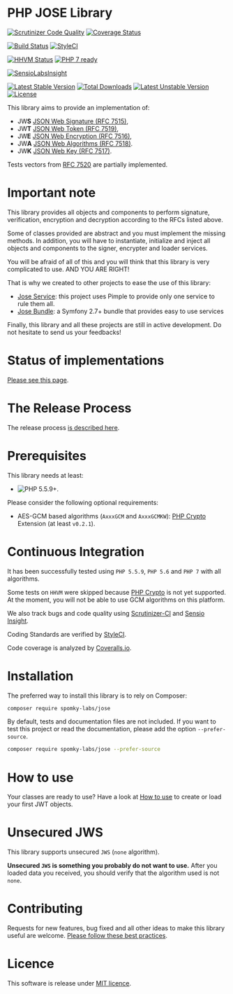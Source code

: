 # PHP JOSE Library

[![Scrutinizer Code Quality](https://scrutinizer-ci.com/g/Spomky-Labs/JOSE/badges/quality-score.png?b=master)](https://scrutinizer-ci.com/g/Spomky-Labs/JOSE/?branch=master)
[![Coverage Status](https://coveralls.io/repos/Spomky-Labs/jose/badge.svg?branch=master&service=github)](https://coveralls.io/github/Spomky-Labs/jose?branch=master)

[![Build Status](https://travis-ci.org/Spomky-Labs/jose.svg?branch=master)](https://travis-ci.org/Spomky-Labs/jose)
[![StyleCI](https://styleci.io/repos/22874677/shield)](https://styleci.io/repos/22874677)

[![HHVM Status](http://hhvm.h4cc.de/badge/Spomky-Labs/jose.png)](http://hhvm.h4cc.de/package/Spomky-Labs/jose)
[![PHP 7 ready](http://php7ready.timesplinter.ch/Spomky-Labs/jose/badge.svg)](https://travis-ci.org/Spomky-Labs/jose)

[![SensioLabsInsight](https://insight.sensiolabs.com/projects/9123fbfc-7ae1-4d63-9fda-170b8ad794ee/big.png)](https://insight.sensiolabs.com/projects/9123fbfc-7ae1-4d63-9fda-170b8ad794ee)

[![Latest Stable Version](https://poser.pugx.org/Spomky-Labs/JOSE/v/stable.png)](https://packagist.org/packages/Spomky-Labs/JOSE)
[![Total Downloads](https://poser.pugx.org/Spomky-Labs/JOSE/downloads.png)](https://packagist.org/packages/Spomky-Labs/JOSE)
[![Latest Unstable Version](https://poser.pugx.org/Spomky-Labs/JOSE/v/unstable.png)](https://packagist.org/packages/Spomky-Labs/JOSE)
[![License](https://poser.pugx.org/Spomky-Labs/JOSE/license.png)](https://packagist.org/packages/Spomky-Labs/JOSE)

This library aims to provide an implementation of:

* JW**S** [JSON Web Signature (RFC 7515)](https://tools.ietf.org/html/rfc7515),
* JW**T** [JSON Web Token (RFC 7519)](https://tools.ietf.org/html/rfc7519),
* JW**E** [JSON Web Encryption (RFC 7516)](http://tools.ietf.org/html/rfc7516),
* JW**A** [JSON Web Algorithms (RFC 7518)](http://tools.ietf.org/html/rfc7518).
* JW**K** [JSON Web Key (RFC 7517)](http://tools.ietf.org/html/rfc7517).

Tests vectors from [RFC 7520](http://tools.ietf.org/html/rfc7520) are partially implemented.

# Important note

This library provides all objects and components to perform signature, verification, encryption and decryption according to the RFCs listed above.

Some of classes provided are abstract and you must implement the missing methods.
In addition, you will have to instantiate, initialize and inject all objects and components to the signer, encrypter and loader services.

You will be afraid of all of this and you will think that this library is very complicated to use. AND YOU ARE RIGHT!

That is why we created to other projects to ease the use of this library:

* [Jose Service](https://github.com/Spomky-Labs/jose-service): this project uses Pimple to provide only one service to rule them all.
* [Jose Bundle](https://github.com/Spomky-Labs/JoseBundle): a Symfony 2.7+ bundle that provides easy to use services

Finally, this library and all these projects are still in active development. Do not hesitate to send us your feedbacks!

# Status of implementations

[Please see this page](doc/Status.md).

# The Release Process

The release process [is described here](doc/Release.md).

# Prerequisites

This library needs at least:
* ![PHP 5.5.9+](https://img.shields.io/badge/PHP-5.5.9%2B-ff69b4.svg).

Please consider the following optional requirements:
* AES-GCM based algorithms (`AxxxGCM` and `AxxxGCMKW`): [PHP Crypto](https://github.com/bukka/php-crypto) Extension (at least `v0.2.1`).

# Continuous Integration

It has been successfully tested using `PHP 5.5.9`, `PHP 5.6` and `PHP 7` with all algorithms.

Some tests on `HHVM` were skipped because [PHP Crypto](https://github.com/bukka/php-crypto) is not yet supported.
At the moment, you will not be able to use GCM algorithms on this platform.

We also track bugs and code quality using [Scrutinizer-CI](https://scrutinizer-ci.com/g/Spomky-Labs/JOSE) and [Sensio Insight](https://insight.sensiolabs.com/projects/9123fbfc-7ae1-4d63-9fda-170b8ad794ee).

Coding Standards are verified by [StyleCI](https://styleci.io/repos/22874677).

Code coverage is analyzed by [Coveralls.io](https://coveralls.io/github/Spomky-Labs/jose). 

# Installation

The preferred way to install this library is to rely on Composer:

```sh
composer require spomky-labs/jose
```

By default, tests and documentation files are not included. If you want to test this project or read the documentation, please add the option `--prefer-source`.

```sh
composer require spomky-labs/jose --prefer-source
```

# How to use

Your classes are ready to use? Have a look at [How to use](doc/Use.md) to create or load your first JWT objects.

# Unsecured JWS

This library supports unsecured `JWS` (`none` algorithm).

**Unsecured `JWS` is something you probably do not want to use.**
After you loaded data you received, you should verify that the algorithm used is not `none`.

# Contributing

Requests for new features, bug fixed and all other ideas to make this library useful are welcome. [Please follow these best practices](doc/Contributing.md).

# Licence

This software is release under [MIT licence](LICENSE).
